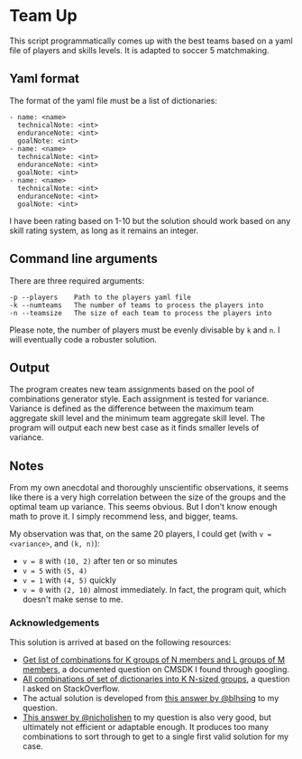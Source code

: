 # Team Up

This script programmatically comes up with the best teams based on a yaml file
of players and skills levels. It is adapted to soccer 5 matchmaking.

## Yaml format

The format of the yaml file must be a list of dictionaries:

    - name: <name>
      technicalNote: <int>
      enduranceNote: <int>
      goalNote: <int>
    - name: <name>
      technicalNote: <int>
      enduranceNote: <int>
      goalNote: <int>
    - name: <name>
      technicalNote: <int>
      enduranceNote: <int>
      goalNote: <int>

I have been rating based on 1-10 but the solution should work based on any skill
rating system, as long as it remains an integer.

## Command line arguments

There are three required arguments:

    -p --players    Path to the players yaml file
    -k --numteams   The number of teams to process the players into
    -n --teamsize   The size of each team to process the players into

Please note, the number of players must be evenly divisable by `k` and `n`. I
will eventually code a robuster solution.

## Output

The program creates new team assignments based on the pool of combinations
generator style. Each assignment is tested for variance. Variance is defined as
the difference between the maximum team aggregate skill level and the minimum
team aggregate skill level. The program will output each new best case as it
finds smaller levels of variance.

## Notes

From my own anecdotal and thoroughly unscientific observations, it seems like
there is a very high correlation between the size of the groups and the optimal
team up variance. This seems obvious. But I don't know enough math to prove it.
I simply recommend less, and bigger, teams.

My observation was that, on the same 20 players, I could get (with `v =
<variance>`, and `(k, n)`):

- `v = 8` with `(10, 2)` after ten or so minutes
- `v = 5` with `(5, 4)`
- `v = 1` with `(4, 5)` quickly
- `v = 0` with `(2, 10)` almost immediately. In fact, the program quit, which
  doesn't make sense to me.

### Acknowledgements

This solution is arrived at based on the following resources:

- [Get list of combinations for K groups of N members and L groups of M
  members](https://cmsdk.com/python/get-list-of-combinations-for-k-groups-of-n-members-and-l-groups-of-m-members.html),
  a documented question on CMSDK I found through googling.
- [All combinations of set of dictionaries into K N-sized
  groups](https://stackoverflow.com/questions/53916276/all-combinations-of-set-of-dictionaries-into-k-n-sized-groups),
  a question I asked on StackOverflow.
- The actual solution is developed from [this answer by
  @blhsing](https://stackoverflow.com/a/53918184/9691276) to my question.
- [This answer by @nicholishen](https://stackoverflow.com/a/53917051/9691276) to
  my question is also very good, but ultimately not efficient or adaptable
  enough. It produces too many combinations to sort through to get to a single
  first valid solution for my case.
